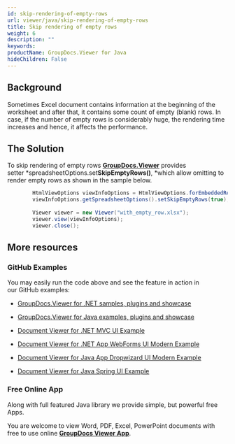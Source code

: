 ```yaml
---
id: skip-rendering-of-empty-rows
url: viewer/java/skip-rendering-of-empty-rows
title: Skip rendering of empty rows
weight: 6
description: ""
keywords: 
productName: GroupDocs.Viewer for Java
hideChildren: False
---
```

## Background

Sometimes Excel document contains information at the beginning of the worksheet and after that, it contains some count of empty (blank) rows. In case, if the number of empty rows is considerably huge, the rendering time increases and hence, it affects the performance. 

## The Solution

To skip rendering of empty rows [**GroupDocs.Viewer**](https://products.groupdocs.com/viewer/java) provides setter *spreadsheetOptions.set**SkipEmptyRows()**, *which allow omitting to render empty rows as shown in the sample below.

```csharp
        HtmlViewOptions viewInfoOptions = HtmlViewOptions.forEmbeddedResources("page_{0}.html");
        viewInfoOptions.getSpreadsheetOptions().setSkipEmptyRows(true);
 
        Viewer viewer = new Viewer("with_empty_row.xlsx");
        viewer.view(viewInfoOptions);
        viewer.close();
```

## More resources

### GitHub Examples

You may easily run the code above and see the feature in action in our GitHub examples:

*   [GroupDocs.Viewer for .NET samples, plugins and showcase](https://github.com/groupdocs-viewer/GroupDocs.Viewer-for-.NET)
    
*   [GroupDocs.Viewer for Java examples, plugins and showcase](https://github.com/groupdocs-viewer/GroupDocs.Viewer-for-Java)
    
*   [Document Viewer for .NET MVC UI Example](https://github.com/groupdocs-viewer/GroupDocs.Viewer-for-.NET-MVC) 
    
*   [Document Viewer for .NET App WebForms UI Modern Example](https://github.com/groupdocs-viewer/GroupDocs.Viewer-for-.NET-WebForms)
    
*   [Document Viewer for Java App Dropwizard UI Modern Example](https://github.com/groupdocs-viewer/GroupDocs.Viewer-for-Java-Dropwizard)
    
*   [Document Viewer for Java Spring UI Example](https://github.com/groupdocs-viewer/GroupDocs.Viewer-for-Java-Spring)
    

### Free Online App

Along with full featured Java library we provide simple, but powerful free Apps.

You are welcome to view Word, PDF, Excel, PowerPoint documents with free to use online **[GroupDocs Viewer App](https://products.groupdocs.app/viewer)**.
